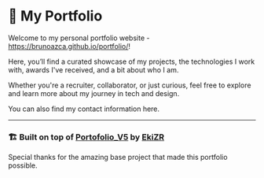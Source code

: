 # 💼 My Portfolio

Welcome to my personal portfolio website - https://brunoazca.github.io/portfolio/!

Here, you’ll find a curated showcase of my projects, the technologies I work with, awards I've received, and a bit about who I am.

Whether you're a recruiter, collaborator, or just curious, feel free to explore and learn more about my journey in tech and design.

You can also find my contact information here.

---

### 🏗️ Built on top of [Portofolio_V5](https://github.com/EkiZR/Portofolio_V5) by [EkiZR](https://github.com/EkiZR)  
Special thanks for the amazing base project that made this portfolio possible.
